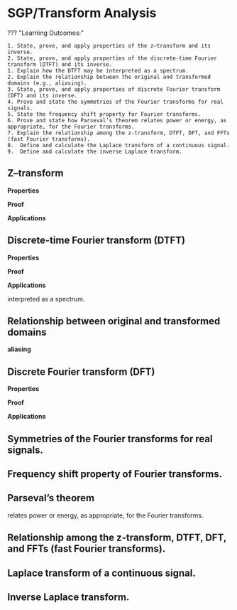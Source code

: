 # SGP/Transform Analysis

??? "Learning Outcomes:"

    1. State, prove, and apply properties of the z–transform and its inverse.
    2. State, prove, and apply properties of the discrete-time Fourier transform (DTFT) and its inverse.
    1. Explain how the DTFT may be interpreted as a spectrum.
    2. Explain the relationship between the original and transformed domains (e.g., aliasing).
    3. State, prove, and apply properties of discrete Fourier transform (DFT) and its inverse.
    4. Prove and state the symmetries of the Fourier transforms for real signals.
    5. State the frequency shift property for Fourier transforms.
    6. Prove and state how Parseval’s theorem relates power or energy, as appropriate, for the Fourier transforms.
    7. Explain the relationship among the z-transform, DTFT, DFT, and FFTs (fast Fourier transforms).
    8.  Define and calculate the Laplace transform of a continuous signal.
    9.  Define and calculate the inverse Laplace transform.

## Z–transform

**Properties**

**Proof**

**Applications**


## Discrete-time Fourier transform (DTFT)

**Properties**

**Proof**

**Applications**

interpreted as a spectrum.

## Relationship between original and transformed domains 

**aliasing**

## Discrete Fourier transform (DFT)

**Properties**

**Proof**

**Applications**

## Symmetries of the Fourier transforms for real signals.

## Frequency shift property of Fourier transforms.

## Parseval’s theorem 

relates power or energy, as appropriate, for the Fourier transforms.

## Relationship among the z-transform, DTFT, DFT, and FFTs (fast Fourier transforms).

## Laplace transform of a continuous signal.

## Inverse Laplace transform.